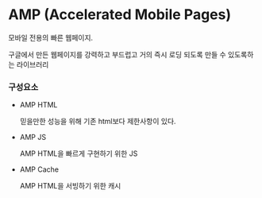 # AMP (Accelerated Mobile Pages)

모바일 전용의 빠른 웹페이지.

구글에서 만든 웹페이지를 강력하고 부드럽고 거의 즉시 로딩 되도록 만들 수 있도록하는 라이브러리



### 구성요소

- AMP HTML

  믿을만한 성능을 위해 기존 html보다 제한사항이 있다.

- AMP JS

  AMP HTML을 빠르게 구현하기 위한 JS

- AMP Cache

  AMP HTML을 서빙하기 위한 캐시